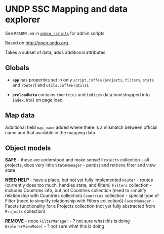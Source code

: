 # UNDP SSC Mapping and data explorer

See `README.md` in [`admin_scripts`](admin_scripts/readme.md) for admin scripts.

Based on http://open.undp.org.

Takes a subset of data, adds additional attributes.

## Globals

- **`app`** has properties set in only `script.coffee` (`projects`, `filters`, `state` and `router`) and `utils.coffee` (`utils`).

- **`preloadData`** contains `countries` and `indices` data bootstrapped into `index.html` on page load.


## Map data

Additional field `map_name` added where there is a mismatch between official name and that available in the mapping data.



## Object models

**SAFE** - these are understood and make sense!
`Projects` collection - all projects, does very little
`StateManager` - persist and retrieve filter and view state

**NEED HELP** - have a place, but not yet fully implemented
`Router` - routes (currently does too much, handles state, and filters)
`Filters` collection - includes Countries info, but not Countries collection (need to simplify relationship with Countries collection)
`Countries` collection - special type of Filter (need to simplify relationship with Filters collection))
`FacetManager` - Facets functionality for a Projects collection (not yet fully abstracted from `Projects` collection)

**REMOVE** - nope
`FilterManager` - ? not sure what this is doing
`ExplorerViewModel` - ? not sure what this is doing






